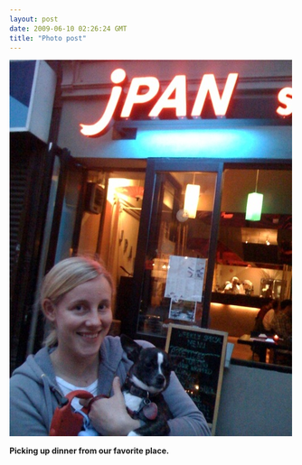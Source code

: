 ```yaml
---
layout: post
date: 2009-06-10 02:26:24 GMT
title: "Photo post"
---
```

![travisj](/images/b7380f948b16410669656ae660d404d38ce748eb58ed980bf4869081abfea40b.jpg)

<b>Picking up dinner from our favorite place.</b>
